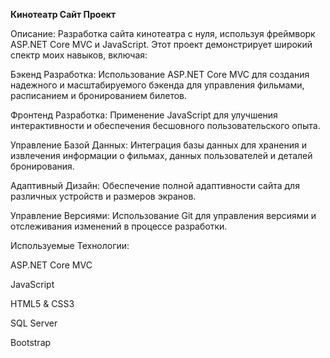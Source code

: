 **Кинотеатр Сайт Проект**

Описание: Разработка сайта кинотеатра с нуля, используя фреймворк ASP.NET Core MVC и JavaScript. Этот проект демонстрирует широкий спектр моих навыков, включая:

Бэкенд Разработка: Использование ASP.NET Core MVC для создания надежного и масштабируемого бэкенда для управления фильмами, расписанием и бронированием билетов.

Фронтенд Разработка: Применение JavaScript для улучшения интерактивности и обеспечения бесшовного пользовательского опыта.

Управление Базой Данных: Интеграция базы данных для хранения и извлечения информации о фильмах, данных пользователей и деталей бронирования.

Адаптивный Дизайн: Обеспечение полной адаптивности сайта для различных устройств и размеров экранов.

Управление Версиями: Использование Git для управления версиями и отслеживания изменений в процессе разработки.

Используемые Технологии:

ASP.NET Core MVC

JavaScript

HTML5 & CSS3

SQL Server

Bootstrap
